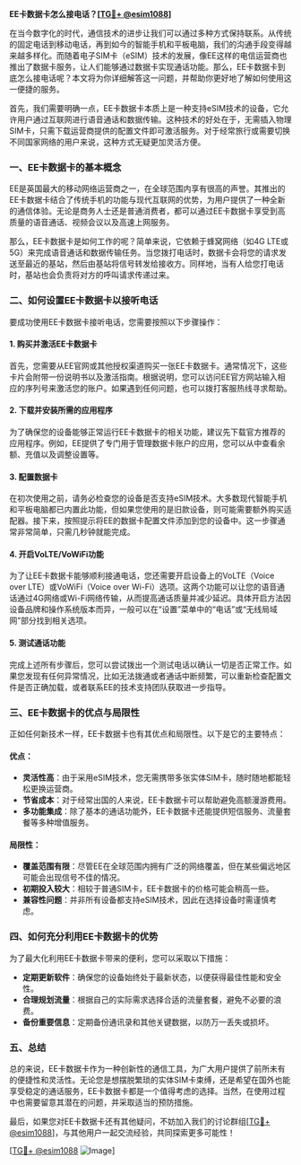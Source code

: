 **EE卡数据卡怎么接电话？[[TG💪+ @esim1088](https://t.me/s/esim1088)]**

在当今数字化的时代，通信技术的进步让我们可以通过多种方式保持联系。从传统的固定电话到移动电话，再到如今的智能手机和平板电脑，我们的沟通手段变得越来越多样化。而随着电子SIM卡（eSIM）技术的发展，像EE这样的电信运营商也推出了数据卡服务，让人们能够通过数据卡实现通话功能。那么，EE卡数据卡到底怎么接电话呢？本文将为你详细解答这一问题，并帮助你更好地了解如何使用这一便捷的服务。

首先，我们需要明确一点，EE卡数据卡本质上是一种支持eSIM技术的设备，它允许用户通过互联网进行语音通话和数据传输。这种技术的好处在于，无需插入物理SIM卡，只需下载运营商提供的配置文件即可激活服务。对于经常旅行或需要切换不同国家网络的用户来说，这种方式无疑更加灵活方便。

### **一、EE卡数据卡的基本概念**
EE是英国最大的移动网络运营商之一，在全球范围内享有很高的声誉。其推出的EE卡数据卡结合了传统手机的功能与现代互联网的优势，为用户提供了一种全新的通信体验。无论是商务人士还是普通消费者，都可以通过EE卡数据卡享受到高质量的语音通话、视频会议以及高速上网服务。

那么，EE卡数据卡是如何工作的呢？简单来说，它依赖于蜂窝网络（如4G LTE或5G）来完成语音通话和数据传输任务。当您拨打电话时，数据卡会将您的请求发送至最近的基站，然后由基站将信号转发给接收方。同样地，当有人给您打电话时，基站也会负责将对方的呼叫请求传递过来。

### **二、如何设置EE卡数据卡以接听电话**
要成功使用EE卡数据卡接听电话，您需要按照以下步骤操作：

#### **1. 购买并激活EE卡数据卡**
首先，您需要从EE官网或其他授权渠道购买一张EE卡数据卡。通常情况下，这些卡片会附带一份说明书以及激活指南。根据说明，您可以访问EE官方网站输入相应的序列号来激活您的账户。如果遇到任何问题，也可以拨打客服热线寻求帮助。

#### **2. 下载并安装所需的应用程序**
为了确保您的设备能够正常运行EE卡数据卡的相关功能，建议先下载官方推荐的应用程序。例如，EE提供了专门用于管理数据卡账户的应用，您可以从中查看余额、充值以及调整设置等。

#### **3. 配置数据卡**
在初次使用之前，请务必检查您的设备是否支持eSIM技术。大多数现代智能手机和平板电脑都已内置此功能，但如果您使用的是旧款设备，则可能需要额外购买适配器。接下来，按照提示将EE的数据卡配置文件添加到您的设备中。这一步骤通常非常简单，只需几秒钟就能完成。

#### **4. 开启VoLTE/VoWiFi功能**
为了让EE卡数据卡能够顺利接通电话，您还需要开启设备上的VoLTE（Voice over LTE）或VoWiFi（Voice over Wi-Fi）选项。这两个功能可以让您的语音通话通过4G网络或Wi-Fi网络传输，从而提高通话质量并减少延迟。具体开启方法因设备品牌和操作系统版本而异，一般可以在“设置”菜单中的“电话”或“无线局域网”部分找到相关选项。

#### **5. 测试通话功能**
完成上述所有步骤后，您可以尝试拨出一个测试电话以确认一切是否正常工作。如果您发现有任何异常情况，比如无法拨通或者通话中断频繁，可以重新检查配置文件是否正确加载，或者联系EE的技术支持团队获取进一步指导。

### **三、EE卡数据卡的优点与局限性**
正如任何新技术一样，EE卡数据卡也有其优点和局限性。以下是它的主要特点：

#### **优点：**
- **灵活性高**：由于采用eSIM技术，您无需携带多张实体SIM卡，随时随地都能轻松更换运营商。
- **节省成本**：对于经常出国的人来说，EE卡数据卡可以帮助避免高额漫游费用。
- **多功能集成**：除了基本的通话功能外，EE卡数据卡还能提供短信服务、流量套餐等多种增值服务。

#### **局限性：**
- **覆盖范围有限**：尽管EE在全球范围内拥有广泛的网络覆盖，但在某些偏远地区可能会出现信号不佳的情况。
- **初期投入较大**：相较于普通SIM卡，EE卡数据卡的价格可能会稍高一些。
- **兼容性问题**：并非所有设备都支持eSIM技术，因此在选择设备时需谨慎考虑。

### **四、如何充分利用EE卡数据卡的优势**
为了最大化利用EE卡数据卡带来的便利，您可以采取以下措施：

- **定期更新软件**：确保您的设备始终处于最新状态，以便获得最佳性能和安全性。
- **合理规划流量**：根据自己的实际需求选择合适的流量套餐，避免不必要的浪费。
- **备份重要信息**：定期备份通讯录和其他关键数据，以防万一丢失或损坏。

### **五、总结**
总的来说，EE卡数据卡作为一种创新性的通信工具，为广大用户提供了前所未有的便捷性和灵活性。无论您是想摆脱繁琐的实体SIM卡束缚，还是希望在国外也能享受稳定的通话服务，EE卡数据卡都是一个值得考虑的选择。当然，在使用过程中也需要留意其潜在的问题，并采取适当的预防措施。

最后，如果您对EE卡数据卡还有其他疑问，不妨加入我们的讨论群组[[TG💪+ @esim1088](https://t.me/s/esim1088)]，与其他用户一起交流经验，共同探索更多可能性！

[[TG💪+ @esim1088](https://t.me/s/esim1088) ![Image](https://i.postimg.cc/4NQfJmqS/Snipaste-2025-05-13-00-14-12.png)]